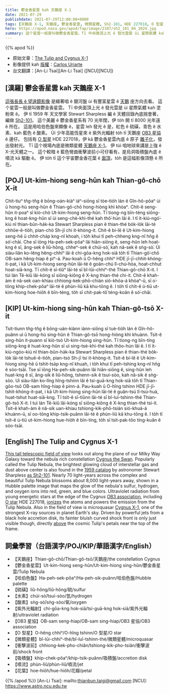 ```yaml
---
title: 鬱金香星雲 kah 天鵝座 X-1
date: 2021-07-29
publishdate: 2021-07-29T12:00:00+0800
tags: [天鵝座 X-1, 天鵝座, 鬱金香星雲, 微類星體, Sh2-101, HDE 227018, O 型星]
hero: https://apod.nasa.gov/apod/fap/image/2107/sh2_101_04_1024.jpg
summary: 這个星雲一般是叫做鬱金香星雲。Tī 中央面頂上光 ê 發光雲是 ùi 星際氣體 kah 塗粉來 ê。
---
```


{{% apod %}}

- 原始文章：[The Tulip and Cygnus X-1](https://apod.nasa.gov/apod/ap210729.html)
- 影像提供 kah [版權][copyright]：[Carlos Uriarte](https://www.flickr.com/people/187879001@N05/)
- 台文翻譯：[An-Li Tsai][An-Li Tsai] ([NCU][NCU])

## [漢羅] 鬱金香星雲 kah 天鵝座 X-1
[這張長長 ê 望遠鏡影像][This tall telescopic field of view] 是綴著咱 ê 銀河盤 ùi 有豐富星雲 ê [天鵝][Cygnus the Swan] 座方向去看。
這个星雲一般是叫做鬱金香星雲。
Tī 中央面頂上光 ê 發光雲是 ùi 星際氣體 kah 塗粉來 ê。
伊 tī 1959 年 天文學家 Stewart Sharpless 編 ê 天體目錄內底揣會著，編做 [Sh2-101][as Sh2-101]。
這个美麗 ê 鬱金香星系有 70 光年闊，伊 to̍h 開 tī 8000 光年遠 ê 所在。
這是用哈伯色盤來顯像 ê，星雲 leh 發光 ê 是，紅色 ê 硫磺，青色 ê 水素、kah 藍色 ê 酸素。
Ùi 少年高能恆星來 ê 紫外光輻射 to̍h tī 天鵝座 [OB3 星協][OB3 association] ê 邊仔。
包括有 [O 型星][O star] HDE 227018，伊 kā 鬱金香星雲內底 ê 原子 [離子化][ionizes]，發出發射光。
Tī 這个視場內底是微類星體 [天鵝座 X-1][Cygnus X-1]。
伊 tùi 咱地球來講是上強 ê X-光天體之一。
這个較暗 ê 藍色彎曲衝擊波前小可仔看有，是烏洞吸積盤內底 ê 噴流 kā 驅動 ê。
伊 to̍h tī 這个宇宙鬱金香花葉 ê [面頂][above]，to̍h 是這幅影像頂懸 ê 所在。


## [POJ] Ut-kim-hiong seng-hûn kah Thian-gô-chō X-it
Chit-tiuⁿ tn̂g-tn̂g ê bōng-oán-kiàⁿ iáⁿ-siōng sī tòe-tio̍h lán ê Gîn-hô-pôaⁿ ùi ū hong-hù seng-hûn ê Thian-gô-chō hong-hiòng khì khòaⁿ.
Chi̍t-ê seng-hûn it-poaⁿ sī kiò-chò Ut-kim-hiong seng-hûn.
Tī tiong-ng bīn-téng siōng-kng ê hoat-kng-hûn sī ùi seng-chè-khì-thé kah thô͘-hún lâi ê.
I tī i̍t-kiú-ngó͘-kiú nî thian-bûn-ha̍k-ka Stewart Sharpless pian ê thian-thé bo̍k-lo̍k lāi-té chhōe-ē-tio̍h, pian-chò Sh-jī chi it-khòng-it.
Chit-ê bí-lē ê Ut-kim-hiong seng-hē ū  chhit-cha̍p kng-nî khoah, i to̍h khui tī peh-chheng kng-nî hn̄g ê só͘-chāi.
Che sī iōng Ha-peh-sek-pôaⁿ lâi hiān-siōng ê, seng-hûn leh hoat-kng ê sī, âng-sek ê liû-hông, chheⁿ-sek ê chúi-sò͘, kah nâ-sek ê sǹg-sò͘.
Ùi siàu-liân ko-lêng hêng-chhiⁿ lâi ê chí-gōa-kng hok-siā to̍h tī Thian-gō͘-chō OB-sam hêng-hiap ê piⁿ-á.
Pau-koah ū O-hêng chhiⁿ HDE jī-jī-chhit-khóng-it-pat, i kā Ut-kim-hiong seng-hûn lāi-té ê goân-chú lî-chú-hòa, hoat-chhut hoat-siā-kng.
Tī chi̍t-ê sī-tiûⁿ lāi-té sī bî-lūi-chhiⁿ-thé Thian-gô-chō X-it.
I tùi lán Tē-kiû lâi-kóng sī siōng-kiông ê X-kng thian-thé chi-it.
Chit-ê khah-àm ê nâ-sek oan-khiau chhiong-kek-phō-chián sió-khóa-á khòaⁿ-ū, sī o͘-tōng khip-chek-pôaⁿ lāi-té ê phùn-liû kā khu-tōng ê.
I to̍h tī chi̍t-ê ú-tiū ut-kim-hiong hoe-hio̍h ê bīn-téng, to̍h sī chit-pak-tô͘ téng-koân ê só͘-chāi.


## [KIP] Ut-kim-hiong sing-hûn kah Thian-gô-tsō X-it
Tsit-tiunn tn̂g-tn̂g ê bōng-uán-kiànn iánn-siōng sī tuè-tio̍h lán ê Gîn-hô-puânn uì ū hong-hù sing-hûn ê Thian-gô-tsō hong-hiòng khì khuànn.
Tsi̍t-ê sing-hûn it-puann sī kiò-tsò Ut-kim-hiong sing-hûn.
Tī tiong-ng bīn-tíng siōng-kng ê huat-kng-hûn sī uì sing-tsè-khì-thé kah thôo-hún lâi ê.
I tī i̍t-kiú-ngóo-kiú nî thian-bûn-ha̍k-ka Stewart Sharpless pian ê thian-thé bo̍k-lo̍k lāi-té tshuē-ē-tio̍h, pian-tsò Sh-jī tsi it-khòng-it.
Tsit-ê bí-lē ê Ut-kim-hiong sing-hē ū  tshit-tsa̍p kng-nî khuah, i to̍h khui tī peh-tshing kng-nî hn̄g ê sóo-tsāi.
Tse sī iōng Ha-peh-sik-puânn lâi hiān-siōng ê, sing-hûn leh huat-kng ê sī, âng-sik ê liû-hông, tshenn-sik ê tsuí-sòo, kah nâ-sik ê sǹg-sòo.
Uì siàu-liân ko-lîng hîng-tshinn lâi ê tsí-guā-kng hok-siā to̍h tī Thian-gōo-tsō OB-sam hîng-hiap ê pinn-á.
Pau-kuah ū O-hîng tshinn HDE jī-jī-tshit-khóng-it-pat, i kā Ut-kim-hiong sing-hûn lāi-té ê guân-tsú lî-tsú-huà, huat-tshut huat-siā-kng.
Tī tsi̍t-ê sī-tiûnn lāi-té sī bî-luī-tshinn-thé Thian-gô-tsō X-it.
I tuì lán Tē-kiû lâi-kóng sī siōng-kiông ê X-kng thian-thé tsi-it.
Tsit-ê khah-àm ê nâ-sik uan-khiau tshiong-kik-phō-tsián sió-khuá-á khuànn-ū, sī oo-tōng khip-tsik-puânn lāi-té ê phùn-liû kā khu-tōng ê.
I to̍h tī tsi̍t-ê ú-tiū ut-kim-hiong hue-hio̍h ê bīn-tíng, to̍h sī tsit-pak-tôo tíng-kuân ê sóo-tsāi.




## [English] The Tulip and Cygnus X-1
[This tall telescopic field of view][This tall telescopic field of view] looks out along the plane of our Milky Way Galaxy toward the nebula rich constellation [Cygnus the Swan][Cygnus the Swan].
Popularly called the Tulip Nebula, the brightest glowing cloud of interstellar gas and dust above center is also found in the [1959 catalog][1959 catalog] by astronomer Stewart Sharpless [as Sh2-101][as Sh2-101].
Nearly 70 light-years across the complex and beautiful Tulip Nebula blossoms about 8,000 light-years away, shown in a Hubble palette image that maps the glow of the nebula's sulfur, hydrogen, and oxygen ions into red, green, and blue colors.
Ultraviolet radiation from young energetic stars at the edge of the Cygnus [OB3 association][OB3 association], including [O star][O star] HDE 227018, [ionizes][ionizes] the atoms and powers the emission from the Tulip Nebula.
Also in the field of view is microquasar [Cygnus X-1][Cygnus X-1], one of the strongest X-ray sources in planet Earth's sky.
Driven by powerful jets from a black hole accretion disk, its fainter bluish curved shock front is only just visible though, directly [above][above] the cosmic Tulip's petals near the top of the frame.



## 詞彙學習（台語漢字/POJ/KIP/華語漢字/English）
- 【天鵝座】Thian-gô-chō/Thian-gô-tsō/天鵝座/the constellation Cygnus
- 【鬱金香星雲】Ut-kim-hiong seng-hûn/Ut-kim-hiong sing-hûn/鬱金香星雲/Tulip Nebula
- 【哈伯色盤】Ha-peh-sek-pôaⁿ/Ha-peh-sik-puânn/哈伯色盤/Hubble palette
- 【硫磺】liû-hông/liû-hông/硫/sulfur
- 【水素】chúi-sò͘/tsuí-sòo/氫/hydrogen
- 【酸素】sǹg-sò͘/sǹg-sòo/氧/oxygen
- 【紫外光輻射】chí-gōa-kng hok-siā/tsí-guā-kng hok-siā/紫外光輻射/ultraviolet radiation
- 【OB3 星協】OB-sam seng-hiap/OB-sam sing-hiap/OB3 星協/OB3 association
- 【O 型星】O-hêng chhiⁿ/O-hîng tshinn/O 型星/O star
- 【微類星體】bî-lūi-chhiⁿ-thé/bî-luī-tshinn-thé/微類星體/microquasar
- 【衝擊波前】chhiong-kek-pho-chiân/tshiong-kik-pho-tsiân/衝擊波前/shock front
- 【吸積盤】khip-chek-pôaⁿ/khip-tsik-puânn/吸積盤/accretion disk
- 【噴流】phùn-liû/phùn-liû/噴流/jet
- 【花葉】hoe-hio̍h/hue-hio̍h/花瓣/petal


{{% /apod %}}
[An-Li Tsai]: mailto:thianbun.taigi@gmail.com
[NCU]: https://www.astro.ncu.edu.tw

[copyright]: https://apod.nasa.gov/apod/fap/lib/about_apod.html#srapply

[This tall telescopic field of view]:https://www.flickr.com/photos/187879001@N05/51319579978/in/photostream/
[Cygnus the Swan]:http://en.wikipedia.org/wiki/Cygnus_(constellation)
[1959 catalog]:http://adsabs.harvard.edu/cgi-bin/nph-bib_query?bibcode=1959ApJS....4..257S
[as Sh2-101]:http://galaxymap.org/cat/list/sharpless/101
[OB3 association]:http://en.wikipedia.org/wiki/Stellar_kinematics#OB_associations
[O star]:https://apod.nasa.gov/apod/ap070726.html
[ionizes]:https://apod.nasa.gov/apod/ap111103.html
[Cygnus X-1]:http://chandra.harvard.edu/photo/2011/cygx1/
[above]:https://apod.nasa.gov/apod/ap090608.html
